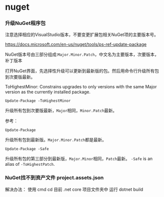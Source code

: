 # nuget

### 升级NuGet程序包

注意选择相应的VisualStudio版本，不要变更扩展包相关NuGet项的主要版本号。

https://docs.microsoft.com/en-us/nuget/tools/ps-ref-update-package

NuGet版本号由三部分组成:`Major.Minor.Patch`，中文名为主要版本，次要版本，补丁版本

打开NuGet界面，先选择性升级可以更新到最新版的包。然后用命令行升级所有包到次要版最新。

ToHighestMinor: Constrains upgrades to only versions with the same Major version as the currently installed package.

```
Update-Package -ToHighestMinor
```

升级所有包到次要版最新，`Major`相同，`Minor.Patch`最新。

参考：

```
Update-Package
```

升级所有包到最新版。`Major.Minor.Patch`都是最新。

```
Update-Package -Safe
```

升级所有包的第三部分到最新版，`Major.Minor`相同，`Patch`最新。 `-Safe` is an alias of `-ToHighestPatch`.



### NuGet找不到资产文件 project.assets.json

解决办法：
使用 cmd cd 目前 .net core 项目文件夹中
运行 dotnet build